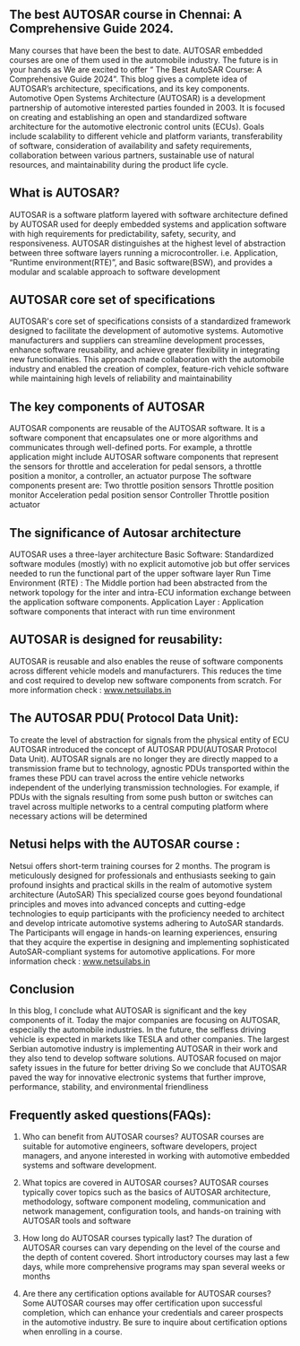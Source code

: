 ## The best AUTOSAR course in Chennai: A Comprehensive Guide 2024.

Many courses that have been the best to date. AUTOSAR embedded courses are one of them used in the automobile industry. The future is in your hands as  We are excited to offer “ The Best AutoSAR Course: A Comprehensive Guide 2024”. This blog gives a complete idea of AUTOSAR’s architecture, specifications, and its key components. 
Automotive Open Systems Architecture (AUTOSAR) is a development partnership of automotive interested parties founded in 2003. It is focused on creating and establishing an open and standardized software architecture for the automotive electronic control units (ECUs). Goals include scalability to different vehicle and platform variants, transferability of software, consideration of availability and safety requirements, collaboration between various partners, sustainable use of natural resources, and maintainability during the product life cycle. 

## What is AUTOSAR? 
AUTOSAR is a software platform layered with software architecture defined by AUTOSAR used for deeply embedded systems and application software with high requirements for predictability, safety, security, and responsiveness. AUTOSAR  distinguishes at the highest level of abstraction between three software layers running a microcontroller. i.e. Application, “Runtime environment(RTE)”, and Basic software(BSW), and provides a modular and scalable approach to software development

## AUTOSAR core set of specifications
AUTOSAR's core set of specifications consists of a standardized framework designed to facilitate the development of automotive systems. Automotive manufacturers and suppliers can streamline development processes, enhance software reusability, and achieve greater flexibility in integrating new functionalities. This approach made collaboration with the automobile industry and enabled the creation of complex, feature-rich vehicle software while maintaining high levels of reliability and maintainability 

## The key components of AUTOSAR 
AUTOSAR components are reusable of the AUTOSAR software. It is a software component that encapsulates one or more algorithms and communicates through well-defined ports. For example, a throttle application might include AUTOSAR software components that represent the sensors for throttle and acceleration for pedal sensors, a throttle position a monitor, a controller, an actuator purpose 
The software components present are:
Two throttle position sensors 
Throttle position monitor 
Acceleration pedal position sensor 
Controller
Throttle position actuator 

## The significance of Autosar architecture
AUTOSAR uses a three-layer architecture
Basic Software: 
Standardized software modules (mostly) with no explicit automotive job but offer services needed to run the functional part of the upper software layer 
Run Time Environment (RTE) : 
The Middle portion had been abstracted from the network topology for the inter and intra-ECU information exchange between the application software components.
Application Layer : 
Application software components that interact with run time environment 

## AUTOSAR is designed for reusability:
AUTOSAR is reusable and also enables the reuse of software components across different vehicle models and manufacturers. This reduces the time and cost required to develop new software components from scratch.
For more information check : www.netsuilabs.in

## The AUTOSAR PDU( Protocol Data Unit):
To create the level of abstraction for signals from the physical entity of ECU AUTOSAR  introduced the concept of AUTOSAR PDU(AUTOSAR Protocol Data Unit). AUTOSAR signals are no longer they are directly mapped to a transmission frame but to technology, agnostic PDUs transported within the frames these PDU can travel across the entire vehicle networks independent of the underlying transmission technologies. For example, if PDUs with the signals resulting from some push button or switches can travel across multiple networks to a central computing platform where necessary actions will be determined 

## Netusi helps with the AUTOSAR course :
Netsui offers short-term training courses for 2 months. The program is meticulously designed for professionals and enthusiasts seeking to gain profound insights and practical skills in the realm of automotive system architecture (AutoSAR) This specialized course goes beyond foundational principles and moves into advanced concepts and cutting-edge technologies to equip participants with the proficiency needed to architect and develop intricate automotive systems adhering to AutoSAR standards.  The Participants will engage in hands-on learning experiences, ensuring that they acquire the expertise in designing and implementing sophisticated AutoSAR-compliant systems for automotive applications. 
For more information check : www.netsuilabs.in

## Conclusion 
 In this blog, I conclude what AUTOSAR is significant and the key components of it. Today the major companies are focusing on AUTOSAR, especially the automobile industries. In the future, the selfless driving vehicle is expected in markets like TESLA and other companies. The largest Serbian automotive industry is implementing AUTOSAR in their work and they also tend to develop software solutions. AUTOSAR focused on major safety issues in the future for better driving 
 So we conclude that AUTOSAR paved the way for innovative electronic systems that further improve,  performance, stability, and environmental friendliness

## Frequently asked questions(FAQs):
1.  Who can benefit from AUTOSAR courses?
    AUTOSAR courses are suitable for automotive engineers, software developers, project managers, and anyone interested in working with automotive embedded systems and software development.

2. What topics are covered in AUTOSAR courses?
   AUTOSAR courses typically cover topics such as the basics of AUTOSAR architecture, methodology, software component modeling, communication and network management, configuration tools, and hands-on training with AUTOSAR tools and software

3. How long do AUTOSAR courses typically last?
 The duration of AUTOSAR courses can vary depending on the level of the course and the depth of content covered. Short introductory courses may last a few days, while more comprehensive programs may span several weeks or months
4. Are there any certification options available for AUTOSAR courses?
 Some AUTOSAR courses may offer certification upon successful completion, which can enhance your credentials and career prospects in the automotive industry. Be sure to inquire about certification options when enrolling in a course.

